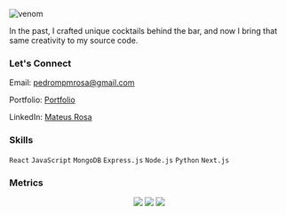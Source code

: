
![venom](https://capsule-render.vercel.app/api?type=venom&height=200&text=Pedro%20Mateus%20Rosa&fontSize=70&fontColor=FFFFFF&color=0:8871e5,100:b678c4&stroke=b678c4)

In the past, I crafted unique cocktails behind the bar, and now I bring that same creativity to my source code.

### Let's Connect
Email: [pedrompmrosa@gmail.com](mailto:pedrompmrosa@gmail.com)

Portfolio: [Portfolio](https://mateusrosecode.netlify.app/)

LinkedIn: [Mateus Rosa](https://www.linkedin.com/in/mateusrosecode/)

### Skills

`React` `JavaScript` `MongoDB` `Express.js` `Node.js` `Python` `Next.js`

### Metrics
<div align="center">
  <img src="https://github-readme-stats.vercel.app/api?username=mateusrose&theme=radical&show_icons=true&hide_border=true&count_private=true">
  <img src="https://github-readme-stats.vercel.app/api/top-langs/?username=mateusrose&theme=radical&show_icons=true&hide_border=true&layout=compact">
  <img src="https://github-readme-streak-stats.herokuapp.com/?user=mateusrose&theme=radical&hide_border=true">  
</div>





<!--
**mateusrose/mateusrose** is a ✨ _special_ ✨ repository because its `README.md` (this file) appears on your GitHub profile.
[![Anurag's GitHub stats](https://github-readme-stats.vercel.app/api?username=mateusrose)](https://github.com/mateusrose/github-readme-stats)
Here are some ideas to get you started:

- 🔭 I’m currently working on ...
- 🌱 I’m currently learning ...
- 👯 I’m looking to collaborate on ...
- 🤔 I’m looking for help with ...
- 💬 Ask me about ...
- 📫 How to reach me: ...
- 😄 Pronouns: ...
- ⚡ Fun fact: ...
-->
